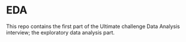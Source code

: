 # EDA
This repo contains the first part of the Ultimate challenge Data Analysis interview; the exploratory data analysis part.
